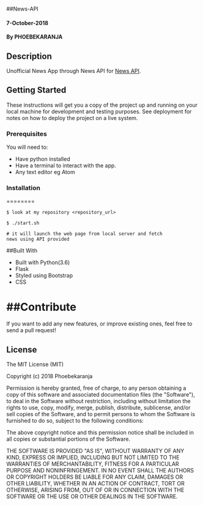 ##News-API


#### 7-October-2018


#### By PHOEBEKARANJA


## Description

Unofficial News App through News API for [News API](https://newsapi.org/).


## Getting Started

These instructions will get you a copy of the project up and running on your local machine for development and testing purposes. See deployment for notes on how to deploy the project on a live system.

### Prerequisites

You will need to:

-   Have python installed
-   Have a terminal to interact with the app.
-   Any text editor eg Atom


### Installation
========

    $ look at my repository <repository_url>

    $ ./start.sh

    # it will launch the web page from local server and fetch
    news using API provided



##Built With

- Built with Python(3.6)
- Flask
- Styled using Bootstrap
- CSS



##Contribute
========
If you want to add any new features, or improve existing ones, feel free to send a pull request!




## License

The MIT License (MIT)

Copyright (c) 2018 Phoebekaranja

Permission is hereby granted, free of charge, to any person obtaining a copy of this software and associated documentation files (the "Software"), to deal in the Software without restriction, including without limitation the rights to use, copy, modify, merge, publish, distribute, sublicense, and/or sell copies of the Software, and to permit persons to whom the Software is furnished to do so, subject to the following conditions:

The above copyright notice and this permission notice shall be included in all copies or substantial portions of the Software.

THE SOFTWARE IS PROVIDED "AS IS", WITHOUT WARRANTY OF ANY KIND, EXPRESS OR IMPLIED, INCLUDING BUT NOT LIMITED TO THE WARRANTIES OF MERCHANTABILITY, FITNESS FOR A PARTICULAR PURPOSE AND NONINFRINGEMENT. IN NO EVENT SHALL THE AUTHORS OR COPYRIGHT HOLDERS BE LIABLE FOR ANY CLAIM, DAMAGES OR OTHER LIABILITY, WHETHER IN AN ACTION OF CONTRACT, TORT OR OTHERWISE, ARISING FROM, OUT OF OR IN CONNECTION WITH THE SOFTWARE OR THE USE OR OTHER DEALINGS IN THE SOFTWARE.
